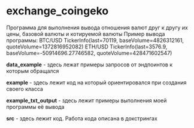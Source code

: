 # exchange_coingeko
Программа для выполнения вывода отношения валют друг к другу их цены, базовой валюты и котируемой валюты
Пример вывода программы:
BTC/USD TickerInfo(last=70119, baseVolume=4826312161, quoteVolume=1372816952082)
ETH/USD TickerInfo(last=3576.9, baseVolume=-50914696.27746582, quoteVolume=428471602547)

**data_example** - здесь лежат примеры запросов от эндпоинтов к которым обращался

**example** - здесь лежит код на который ориентировался при создания своего класса

**example_txt_output** - здесь лежит примеры выполнения моей программы её вывода

**src** - здесь лежит код. Работа кода описана в докстрингах
